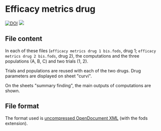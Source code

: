 # Efficacy metrics drug
[![DOI](https://zenodo.org/badge/DOI/10.5281/zenodo.897708.svg)](https://doi.org/10.5281/zenodo.897708)
[![](https://i.creativecommons.org/l/by/4.0/80x15.png)](https://creativecommons.org/licenses/by/4.0/)

## File content

In each of these files (`efficacy metrics drug 1 bis.fods`, drug 1; `efficacy metrics drug 2 bis.fods`, drug 2), the computations and the three populations (A, B, C) and two trials (1, 2).

Trials and populations are reused with each of the two drugs. Drug parameters are displayed on sheet "curvi".

On the sheets "summary finding", the main outputs of computations are shown.

## File format

The format used is [uncompressed OpenDocument XML](https://en.wikipedia.org/wiki/OpenDocument) (with the fods extension).
